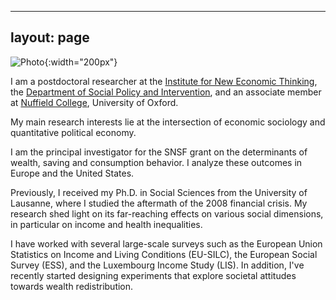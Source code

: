 
---
layout: page
---


![Photo](/assets/portrait_old.jpg){:width="200px"}

I am a postdoctoral researcher at the [Institute for New Economic Thinking](https://www.inet.ox.ac.uk/), the [Department of Social Policy and Intervention](https://www.spi.ox.ac.uk/), and an associate member at [Nuffield College](https://www.nuffield.ox.ac.uk), University of Oxford.

My main research interests lie at the intersection of economic sociology and quantitative political economy.

I am the principal investigator for the SNSF grant on the determinants of wealth, saving and consumption behavior. I analyze these outcomes in Europe and the United States.

Previously, I received my Ph.D. in Social Sciences from the University of Lausanne, where I studied the aftermath of the 2008 financial crisis. My research shed light on its far-reaching effects on various social dimensions, in particular on income and health inequalities.

I have worked with several large-scale surveys such as the European Union Statistics on Income and Living Conditions (EU-SILC), the European Social Survey (ESS), and the Luxembourg Income Study (LIS). In addition, I've recently started designing experiments that explore societal attitudes towards wealth redistribution.

 


